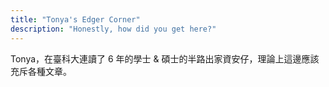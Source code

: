 ```yaml
---
title: "Tonya's Edger Corner"
description: "Honestly, how did you get here?"
---
```


Tonya，在臺科大連讀了 6 年的學士 & 碩士的半路出家資安仔，理論上這邊應該充斥各種文章。
